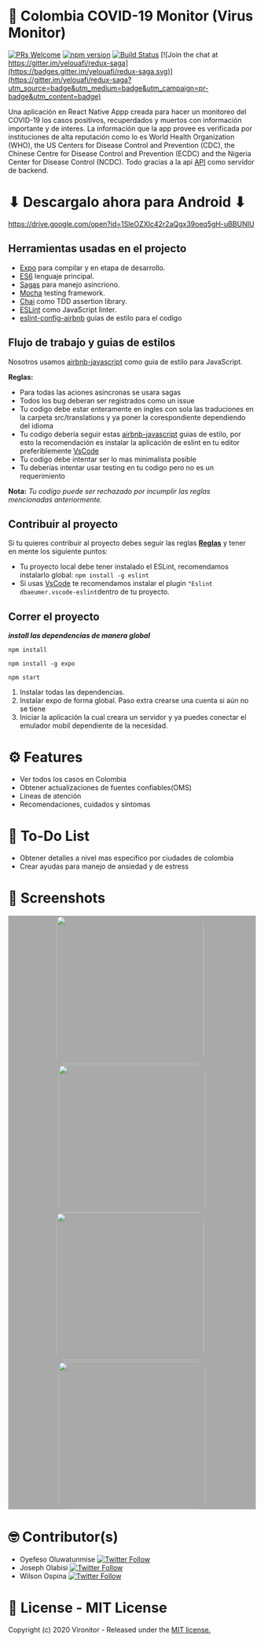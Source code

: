 # 📱 Colombia COVID-19 Monitor (Virus Monitor)

[![PRs Welcome](https://img.shields.io/badge/PRs-welcome-brightgreen.svg?style=flat-square)](http://makeapullrequest.com)
[![npm version](https://img.shields.io/npm/v/redux-saga.svg)](https://www.npmjs.com/package/redux-saga)
[![Build Status](https://travis-ci.org/redux-saga/redux-saga.svg?branch=master)](https://travis-ci.org/redux-saga/redux-saga)
[![Join the chat at https://gitter.im/yelouafi/redux-saga](https://badges.gitter.im/yelouafi/redux-saga.svg)](https://gitter.im/yelouafi/redux-saga?utm_source=badge&utm_medium=badge&utm_campaign=pr-badge&utm_content=badge)

Una aplicación en React Native Appp creada para hacer un monitoreo del COVID-19 los casos positivos, recuperdados y muertos con información importante y de interes. 
La información que la app provee es verificada por instituciones de alta reputación como lo es World Health Organization (WHO), the US Centers for Disease Control and Prevention (CDC), 
the Chinese Centre for Disease Control and Prevention (ECDC) and the Nigeria Center for Disease Control (NCDC).
Todo gracias a la api [API](https://github.com/mathdroid/covid-19-api) como servidor de backend.

# ⬇ Descargalo ahora para Android ⬇
https://drive.google.com/open?id=1SleOZXIc42r2aQgx39oeq5gH-uBBUNIU

## Herramientas usadas en el projecto
* [Expo](https://expo.io/) para compilar y en etapa de desarrollo.
* [ES6](http://es6-features.org) lenguaje principal.
* [Sagas](https://redux-saga.js.org/) para manejo asincriono.
* [Mocha](https://mochajs.org) testing framework.
* [Chai](http://chaijs.com) como TDD assertion library.
* [ESLint](http://eslint.org) como JavaScript linter.
* [eslint-config-airbnb](https://github.com/airbnb/javascript/tree/master/packages/eslint-config-airbnb) guias de estilo para el codigo


## Flujo de trabajo y guias de estilos
Nosotros usamos [airbnb-javascript](https://github.com/airbnb/javascript) como guia de estilo para JavaScript.

**Reglas:**

* Para todas las aciones asincronas se usara sagas
* Todos los bug deberan ser registrados como un issue
* Tu codigo debe estar enteramente en ingles con sola las traduciones en la carpeta src/translations y ya poner la corespondiente dependiendo del idioma
* Tu codigo debería seguir estas [airbnb-javascript](https://github.com/airbnb/javascript) guias de estilo, por esto la recomendación es instalar la aplicación de eslint en tu editor preferiblemente [VsCode](https://code.visualstudio.com/)
* Tu codigo debe intentar ser lo mas minimalista posible
* Tu deberías intentar usar testing en tu codigo pero no es un requerimiento

**Nota:** _Tu codigo puede ser rechazado por incumplir las reglas mencionadas anteriormente._



## Contribuir al proyecto
Si tu quieres contribuir al proyecto debes seguir las reglas [**Reglas**](#workflow-and-code-style-guide) y tener en mente los siguiente puntos:
* Tu proyecto local debe tener instalado el ESLint, recomendamos instalarlo global: ```npm install -g eslint```
* Si usas [VsCode](https://code.visualstudio.com/) te recomendamos instalar el plugin ```"Eslint dbaeumer.vscode-eslint```dentro de tu proyecto.


## Correr el proyecto


***install las dependencias de manera global***

`npm install`

`npm install -g expo`

`npm start`


1. Instalar todas las dependencias.
2. Instalar expo de forma global. Paso extra crearse una cuenta si aún no se tiene
3. Iniciar la aplicación la cual creara un servidor y ya puedes conectar el emulador mobil dependiente de la necesidad.

# ⚙ Features
- Ver todos los casos en Colombia
- Obtener actualizaciones de fuentes confiables(OMS)
- Lineas de atención
- Recomendaciones, cuidados y sintomas

# 🧾 To-Do List
- Obtener detalles a nivel mas especifico por ciudades de colombia
- Crear ayudas para manejo de ansiedad y de estress

# 📸 Screenshots
<div style="background-color:rgb(169,169,169); text-align:center">
<img src="screenshots/vn1.png" width="300" style="border-radius: 15px">
&nbsp;
<img src="screenshots/vn2.png" width="300" style="border-radius: 15px">
</div>
<div style="background-color:rgb(169,169,169); text-align:center">
<img src="screenshots/vn3.png" width="300" style="border-radius: 15px">
&nbsp;
<img src="screenshots/vn4.png" width="300" style="border-radius: 15px">
</div>

# 🤓 Contributor(s)
- Oyefeso Oluwatunmise [![Twitter Follow](https://img.shields.io/twitter/follow/oyefesotunmise?label=Follow&style=social)](https://twitter.com/oyefesotunmise)
- Joseph Olabisi [![Twitter Follow](https://img.shields.io/twitter/follow/aceg00ber?label=Follow&style=social)](https://twitter.com/acerg00ber)
- Wilson Ospina [![Twitter Follow](https://img.shields.io/twitter/follow/wdospinal?label=Follow&style=social)](https://twitter.com/wdospinal)

# 🧾 License - MIT License
Copyright (c) 2020 Vironitor - Released under the <a href="https://github.com/wdospinal/react-native-covid19-col/blob/master/LICENSE.txt">MIT license.</a>
